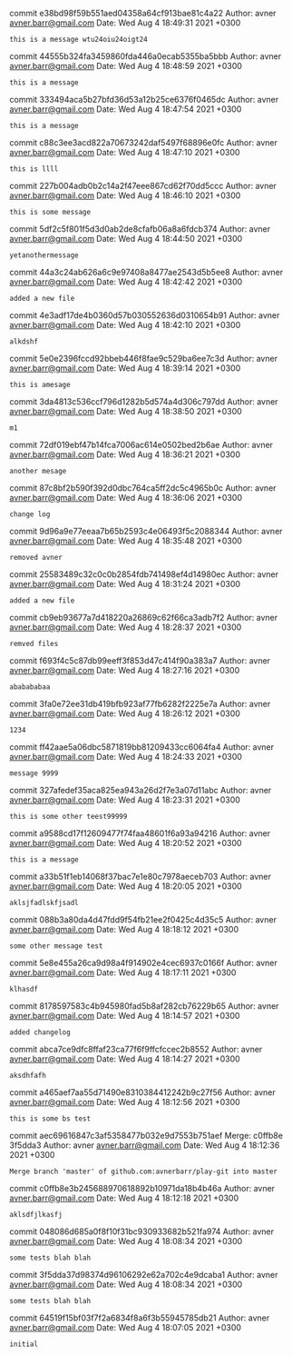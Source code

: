 commit e38bd98f59b551aed04358a64cf913bae81c4a22
Author: avner <avner.barr@gmail.com>
Date:   Wed Aug 4 18:49:31 2021 +0300

    this is a message wtu24oiu24oigt24

commit 44555b324fa3459860fda446a0ecab5355ba5bbb
Author: avner <avner.barr@gmail.com>
Date:   Wed Aug 4 18:48:59 2021 +0300

    this is a message

commit 333494aca5b27bfd36d53a12b25ce6376f0465dc
Author: avner <avner.barr@gmail.com>
Date:   Wed Aug 4 18:47:54 2021 +0300

    this is a message

commit c88c3ee3acd822a70673242daf5497f68896e0fc
Author: avner <avner.barr@gmail.com>
Date:   Wed Aug 4 18:47:10 2021 +0300

    this is llll

commit 227b004adb0b2c14a2f47eee867cd62f70dd5ccc
Author: avner <avner.barr@gmail.com>
Date:   Wed Aug 4 18:46:10 2021 +0300

    this is some message

commit 5df2c5f801f5d3d0ab2de8cfafb06a8a6fdcb374
Author: avner <avner.barr@gmail.com>
Date:   Wed Aug 4 18:44:50 2021 +0300

    yetanothermessage

commit 44a3c24ab626a6c9e97408a8477ae2543d5b5ee8
Author: avner <avner.barr@gmail.com>
Date:   Wed Aug 4 18:42:42 2021 +0300

    added a new file

commit 4e3adf17de4b0360d57b030552636d0310654b91
Author: avner <avner.barr@gmail.com>
Date:   Wed Aug 4 18:42:10 2021 +0300

    alkdshf

commit 5e0e2396fccd92bbeb446f8fae9c529ba6ee7c3d
Author: avner <avner.barr@gmail.com>
Date:   Wed Aug 4 18:39:14 2021 +0300

    this is amesage

commit 3da4813c536ccf796d1282b5d574a4d306c797dd
Author: avner <avner.barr@gmail.com>
Date:   Wed Aug 4 18:38:50 2021 +0300

    m1

commit 72df019ebf47b14fca7006ac614e0502bed2b6ae
Author: avner <avner.barr@gmail.com>
Date:   Wed Aug 4 18:36:21 2021 +0300

    another mesage

commit 87c8bf2b590f392d0dbc764ca5ff2dc5c4965b0c
Author: avner <avner.barr@gmail.com>
Date:   Wed Aug 4 18:36:06 2021 +0300

    change log

commit 9d96a9e77eeaa7b65b2593c4e06493f5c2088344
Author: avner <avner.barr@gmail.com>
Date:   Wed Aug 4 18:35:48 2021 +0300

    removed avner

commit 25583489c32c0c0b2854fdb741498ef4d14980ec
Author: avner <avner.barr@gmail.com>
Date:   Wed Aug 4 18:31:24 2021 +0300

    added a new file

commit cb9eb93677a7d418220a26869c62f66ca3adb7f2
Author: avner <avner.barr@gmail.com>
Date:   Wed Aug 4 18:28:37 2021 +0300

    remved files

commit f693f4c5c87db99eeff3f853d47c414f90a383a7
Author: avner <avner.barr@gmail.com>
Date:   Wed Aug 4 18:27:16 2021 +0300

    ababababaa

commit 3fa0e72ee31db419bfb923af77fb6282f2225e7a
Author: avner <avner.barr@gmail.com>
Date:   Wed Aug 4 18:26:12 2021 +0300

    1234

commit ff42aae5a06dbc5871819bb81209433cc6064fa4
Author: avner <avner.barr@gmail.com>
Date:   Wed Aug 4 18:24:33 2021 +0300

    message 9999

commit 327afedef35aca825ea943a26d2f7e3a07d11abc
Author: avner <avner.barr@gmail.com>
Date:   Wed Aug 4 18:23:31 2021 +0300

    this is some other teest99999

commit a9588cd17f12609477f74faa48601f6a93a94216
Author: avner <avner.barr@gmail.com>
Date:   Wed Aug 4 18:20:52 2021 +0300

    this is a message

commit a33b51f1eb14068f37bac7e1e80c7978aeceb703
Author: avner <avner.barr@gmail.com>
Date:   Wed Aug 4 18:20:05 2021 +0300

    aklsjfadlskfjsadl

commit 088b3a80da4d47fdd9f54fb21ee2f0425c4d35c5
Author: avner <avner.barr@gmail.com>
Date:   Wed Aug 4 18:18:12 2021 +0300

    some other message test

commit 5e8e455a26ca9d98a4f914902e4cec6937c0166f
Author: avner <avner.barr@gmail.com>
Date:   Wed Aug 4 18:17:11 2021 +0300

    klhasdf

commit 8178597583c4b945980fad5b8af282cb76229b65
Author: avner <avner.barr@gmail.com>
Date:   Wed Aug 4 18:14:57 2021 +0300

    added changelog

commit abca7ce9dfc8ffaf23ca77f6f9ffcfccec2b8552
Author: avner <avner.barr@gmail.com>
Date:   Wed Aug 4 18:14:27 2021 +0300

    aksdhfafh

commit a465aef7aa55d71490e8310384412242b9c27f56
Author: avner <avner.barr@gmail.com>
Date:   Wed Aug 4 18:12:56 2021 +0300

    this is some bs test

commit aec69616847c3af5358477b032e9d7553b751aef
Merge: c0ffb8e 3f5dda3
Author: avner <avner.barr@gmail.com>
Date:   Wed Aug 4 18:12:36 2021 +0300

    Merge branch 'master' of github.com:avnerbarr/play-git into master

commit c0ffb8e3b245688970618892b10971da18b4b46a
Author: avner <avner.barr@gmail.com>
Date:   Wed Aug 4 18:12:18 2021 +0300

    aklsdfjlkasfj

commit 048086d685a0f8f10f31bc930933682b521fa974
Author: avner <avner.barr@gmail.com>
Date:   Wed Aug 4 18:08:34 2021 +0300

    some tests blah blah

commit 3f5dda37d98374d96106292e62a702c4e9dcaba1
Author: avner <avner.barr@gmail.com>
Date:   Wed Aug 4 18:08:34 2021 +0300

    some tests blah blah

commit 64519f15bf03f7f2a6834f8a6f3b55945785db21
Author: avner <avner.barr@gmail.com>
Date:   Wed Aug 4 18:07:05 2021 +0300

    initial
